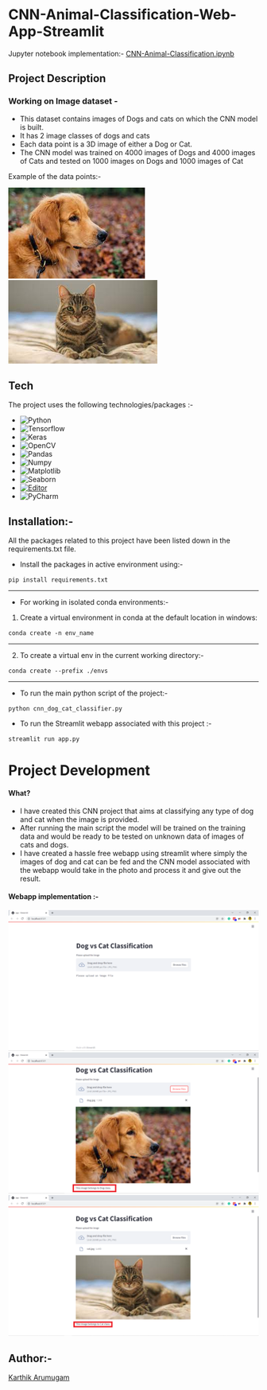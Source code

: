 # CNN-Animal-Classification-Web-App-Streamlit
Jupyter notebook implementation:-
[CNN-Animal-Classification.ipynb](https://colab.research.google.com/drive/1qO_Ds_5C_MpphYT6S5x8nxQhQvz61LLf)
## Project Description
### Working on Image dataset - 

* This dataset contains images of Dogs and cats on which the CNN model is built. 
* It has 2 image classes of dogs and cats
* Each data point is a 3D image of either a Dog or Cat.
* The CNN model was trained on 4000 images of Dogs and 4000 images of Cats and tested on 1000 images on Dogs and 1000 images of Cat

Example of the data points:- 

![Dog](readme_data/dog.jpg)
![Cat](readme_data/cat.jpg)

## Tech
The project uses the following technologies/packages :- 

- ![Python](https://img.shields.io/badge/-Python-black?style=flat-square&logo=Python)
- ![Tensorflow](https://img.shields.io/badge/-TensorFlow-black?style=flat-square&logo=TensorFlow)
- ![Keras](https://img.shields.io/badge/-Keras-black?style=flat-square&logo=Keras)
- ![OpenCV](https://img.shields.io/badge/OpenCV-27338e?style=for-the-badge&logo=OpenCV&logoColor=white)
- ![Pandas](https://img.shields.io/badge/-Pandas-black?style=flat-square&logo=Pandas)
- ![Numpy](https://img.shields.io/badge/-Numpy-black?style=flat-square&logo=Numpy)
- ![Matplotlib](https://img.shields.io/badge/-Matplotlib-black?style=flat-square&logo=Matplotlib)
- ![Seaborn](https://img.shields.io/badge/-Seaborn-black?logo=seaborn&logoColor=white)
- [![Editor](https://img.shields.io/badge/Editor-VSCode-blue?style=flat-square&logo=visual-studio-code&logoColor=white)](https://code.visualstudio.com/)
- ![PyCharm](https://img.shields.io/badge/-PyCharm-000000?logo=pycharm&logoColor=white)


## Installation:-

All the packages related to this project have been listed down in the requirements.txt file.

* Install the packages in active environment using:-
```
pip install requirements.txt
```
------------
* For working in isolated conda environments:-
1. Create a virtual environment in conda at the default location in windows:
```
conda create -n env_name
```
-----------
2. To create a virtual env in the current working directory:-
```
conda create --prefix ./envs
```
-----------
* To run the main python script of the project:-
```
python cnn_dog_cat_classifier.py
```

* To run the Streamlit webapp associated with this project :-
```
streamlit run app.py
```
# Project Development 

#### What?
* I have created this CNN project that aims at classifying any type of dog and cat when the image is provided.
* After running the main script the model will be trained on the training data and would be ready to be tested on unknown data of images of cats and dogs.
* I have created a hassle free webapp using streamlit where simply the images of dog and cat can be fed and the CNN model associated with the webapp would take in the photo and process it and give out the result.


#### Webapp implementation :-

![Webapp](readme_data/Webapp.png)
![Webapp test result for dog](readme_data/dog_webapp_test.png)
![Webapp test result for cat](readme_data/cat_webapp_test.png)



## Author:-
[Karthik Arumugam](https://github.com/KarthikArumugam3) 
